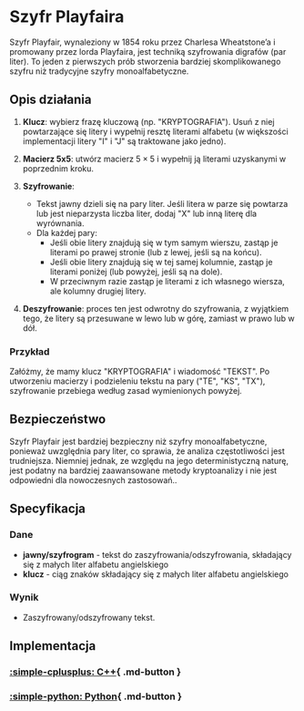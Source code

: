 # Szyfr Playfaira

Szyfr Playfair, wynaleziony w 1854 roku przez Charlesa Wheatstone’a i promowany przez lorda Playfaira, jest techniką szyfrowania digrafów (par liter). To jeden z pierwszych prób stworzenia bardziej skomplikowanego szyfru niż tradycyjne szyfry monoalfabetyczne.

## Opis działania

1. **Klucz**: wybierz frazę kluczową (np. "KRYPTOGRAFIA"). Usuń z niej powtarzające się litery i wypełnij resztę literami alfabetu (w większości implementacji litery "I" i "J" są traktowane jako jedno). 

2. **Macierz 5x5**: utwórz macierz $5\times5$ i wypełnij ją literami uzyskanymi w poprzednim kroku.

3. **Szyfrowanie**:
   - Tekst jawny dzieli się na pary liter. Jeśli litera w parze się powtarza lub jest nieparzysta liczba liter, dodaj "X" lub inną literę dla wyrównania.
   - Dla każdej pary:
     - Jeśli obie litery znajdują się w tym samym wierszu, zastąp je literami po prawej stronie (lub z lewej, jeśli są na końcu).
     - Jeśli obie litery znajdują się w tej samej kolumnie, zastąp je literami poniżej (lub powyżej, jeśli są na dole).
     - W przeciwnym razie zastąp je literami z ich własnego wiersza, ale kolumny drugiej litery.

4. **Deszyfrowanie**: proces ten jest odwrotny do szyfrowania, z wyjątkiem tego, że litery są przesuwane w lewo lub w górę, zamiast w prawo lub w dół.

### Przykład

Załóżmy, że mamy klucz "KRYPTOGRAFIA" i wiadomość "TEKST". Po utworzeniu macierzy i podzieleniu tekstu na pary ("TE", "KS", "TX"), szyfrowanie przebiega według zasad wymienionych powyżej.

## Bezpieczeństwo

Szyfr Playfair jest bardziej bezpieczny niż szyfry monoalfabetyczne, ponieważ uwzględnia pary liter, co sprawia, że analiza częstotliwości jest trudniejsza. Niemniej jednak, ze względu na jego deterministyczną naturę, jest podatny na bardziej zaawansowane metody kryptoanalizy i nie jest odpowiedni dla nowoczesnych zastosowań..

## Specyfikacja

### Dane

- **jawny/szyfrogram** - tekst do zaszyfrowania/odszyfrowania, składający się z małych liter alfabetu angielskiego
- **klucz** - ciąg znaków składający się z małych liter alfabetu angielskiego

### Wynik

- Zaszyfrowany/odszyfrowany tekst.

## Implementacja

### [:simple-cplusplus: C++](../../../programming/c++/algorithms/cryptography/playfair.md){ .md-button }

### [:simple-python: Python](../../../programming/python/algorithms/cryptography/playfair.md){ .md-button }
